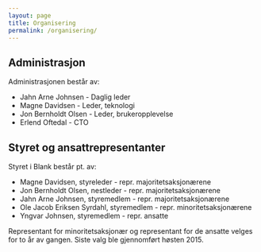 ```yaml
---
layout: page
title: Organisering
permalink: /organisering/
---
```


## Administrasjon
Administrasjonen består av:

- Jahn Arne Johnsen - Daglig leder
- Magne Davidsen - Leder, teknologi
- Jon Bernholdt Olsen - Leder, brukeropplevelse
- Erlend Oftedal - CTO

## Styret og ansattrepresentanter
Styret i Blank består pt. av:

- Magne Davidsen, styreleder - repr. majoritetsaksjonærene
- Jon Bernholdt Olsen, nestleder - repr. majoritetsaksjonærene
- Jahn Arne Johnsen, styremedlem - repr. majoritetsaksjonærene
- Ole Jacob Eriksen Syrdahl, styremedlem - repr. minoritetsaksjonærene
- Yngvar Johnsen, styremedlem - repr. ansatte

Representant for minoritetsaksjonær og representant for de ansatte velges for to år av gangen. Siste valg ble gjennomført høsten 2015.
